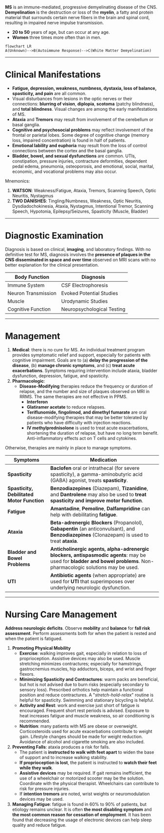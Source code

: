 **MS** is an immune-mediated, progressive demyelinating disease of the CNS. **Demyelination** is the destruction or loss of the **myelin**, a fatty and protein material that surrounds certain nerve fibers in the brain and spinal cord, resulting in impaired nerve impulse transmission.
- **20 to 50** years of age, but can occur at any age.
- **Women** three times more often than in men.
```mermaid
flowchart LR
A(Unknown)-->B(Autoimmune Response)-->C(White Matter Demyelination)
```
___
# Clinical Manifestations
- **Fatigue, depression, weakness, numbness, dystaxia, loss of balance, spasticity, and pain** are all common.
- Visual disturbances from lesions in the optic nerves or their connections: **blurring of vision**, **diplopia**, **scotoma** (patchy blindness), and **total blindness**. Visual changes are among the early manifestations of MS.
- **Ataxia** and **Tremors** may result from involvement of the cerebellum or basal ganglia.
- **Cognitive and psychosocial problems** may reflect involvement of the frontal or parietal lobes. Some degree of cognitive change (memory loss, impaired concentration) is found in half of patients.
- **Emotional lability and euphoria** may result from the loss of control connections between the cortex and the basal ganglia.
- **Bladder, bowel, and sexual dysfunctions** are common. UTIs, constipation, pressure injuries, contracture deformities, dependent pedal edema, pneumonia, osteoporosis, and emotional, social, marital, economic, and vocational problems may also occur.

Mnemonics:
1. **WATSON**: Weakness/Fatigue, Ataxia, Tremors, Scanning Speech, Optic Neuritis, Nystagmus
2. **TWO DANISHES**: Tingling/Numbness, Weakness, Optic Neuritis, Dysdiadochokinesia, Ataxia, Nystagmus, Intentional Tremor, Scanning Speech, Hypotonia, Epilepsy/Seizures, Spasticity (Muscle, Bladder)
___
# Diagnostic Examination
Diagnosis is based on clinical, **imaging**, and laboratory findings. With no definitive test for MS, diagnosis involves the **presence of plaques in the CNS disseminated in space and over time** observed on MRI scans with no better explanation for the clinical presentation.

| Body Function       | Diagnosis                  |
| ------------------- | -------------------------- |
| Immune System       | CSF Electrophoresis        |
| Neuron Transmission | Evoked Potential Studies   |
| Muscle              | Urodynamic Studies         |
| Cognitive Function  | Neuropsychological Testing |
___
# Management
1. **Medical**: there is no cure for MS. An individual treatment program provides symptomatic relief and support, especially for patients with cognitive impairment. Goals are to (a) **delay the progression of the disease**, (b) **manage chronic symptoms**, and (c) **treat acute exacerbations**. Symptoms requiring intervention include ataxia, bladder dysfunction, depression, fatigue, and spasticity.
2. **Pharmacologic**:
	- **Disease-Modifying** therapies reduce the frequency or duration of relapse, and the number and size of plaques observed on MRI in RRMS. The same therapies are not effective in PPMS.
		- **Interferon**
		- **Glatiramer acetate** to reduce relapses.
		- **Teriflunomide, fingolimod, and dimethyl fumarate** are oral disease-modifying therapies that may be better tolerated by patients who have difficulty with injection reactions.
		- **IV methylprednisolone** is used to treat acute exacerbations, shortening the duration of relapse, but have no long term benefit. Anti-inflammatory effects act on T cells and cytokines.

Otherwise, therapies are mainly in place to manage symptoms.

| Symptoms                                   | Medication                                                                                                                                                            |
| ------------------------------------------ | --------------------------------------------------------------------------------------------------------------------------------------------------------------------- |
| **Spasticity**                             | **Baclofen** oral or intrathecal (for severe spasticity), a gamma-aminobutyric acid (GABA) agonist, treats **spasticity**.                                            |
| **Spasticity, Debilitated Motor Function** | **Benzodiazepines** (Diazepam), **Tizanidine**, and **Dantrolene** may also be used to **treat spasticity and improve motor function**.                               |
| **Fatigue**                                | **Amantadine**, **Pemoline**, **Dalfampridine** can help with debilitating **fatigue**.                                                                               |
| **Ataxia**                                 | **Beta-adrenergic Blockers** (Propanolol), **Gabapentin** (an anticonvulsant), and **Benzodiazepines** (Clonazepam) is used to treat **ataxia**.                      |
| **Bladder and Bowel Problems**             | **Anticholinergic agents, alpha-adrenergic blockers, antispasmodic agents**: may be used for **bladder and bowel problems**. Non-pharmacologic solutions may be used. |
| **UTI**                                    | **Antibiotic agents** (when appropriate) are used for **UTI** that superimposes over underlying neurologic dysfunction.                                               |
___
# Nursing Care Management
**Address neurologic deficits**. Observe **mobility** and **balance** for **fall risk assessment**. Perform assessments both for when the patient is rested and when the patient is fatigued.
1. **Promoting Physical Mobility**
	- **Exercise**: walking improves gait, especially in relation to loss of proprioception. Assistive devices may also be used. Muscle stretching minimizes contractures; especially for hamstrings, gastrocnemius muscles, hip adductors, biceps, and wrist and finger flexors.
	- **Minimizing Spasticity and Contractures**: warm packs are beneficial, but hot is not advised due to burn risks (especially secondary to sensory loss). Prescribed orthotics help maintain a functional position and reduce contractures. A "*stretch-hold-relax*" routine is helpful for spasticity. Swimming and stationary bicycling is helpful.
	- **Activity and Rest**: work and exercise just short of fatigue is encouraged. Frequent short rest periods is advised. Exposure to heat increases fatigue and muscle weakness, so air conditioning is recommended.
	- **Nutrition**: many patients with MS are obese or overweight. Corticosteroids used for acute exacerbations contribute to weight gain. Lifestyle changes should be made for weight reduction. Avoidance of alcohol and cigarette smoking are also included.
2. **Preventing Falls**: ataxia produces a risk for falls.
	- The patient is **instructed to walk with feet apart** to widen the base of support and to increase walking stability.
	- **If proprioception is lost**, the patient is instructed to **watch their feet while they walk**.
	- **Assistive devices** may be required. If gait remains inefficient, the use of a wheelchair or motorized scooter may be the solution. Coordinate with the physical therapist. Wheelchairs can contribute to risk for pressure injuries.
	- If **intention tremors** are noted, wrist weights or neuromodulation devices may be used.
3. **Managing Fatigue**: fatigue is found in 60% to 90% of patients, but etiology remains unclear. It is often **the most disabling symptom** and **the most common reason for cessation of employment**. It has been found that decreasing the usage of electronic devices can help sleep quality and reduce fatigue.